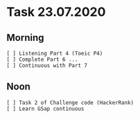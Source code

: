 # Task 23.07.2020

## Morning
 <!-- *   * -->
    [ ] Listening Part 4 (Toeic P4)
    [ ] Complete Part 6 ... 
    [ ] Continuous with Part 7
## Noon
 <!-- *   * -->
    [ ] Task 2 of Challenge code (HackerRank) 
    [ ] Learn GSap continuous


<!-- test hah -->